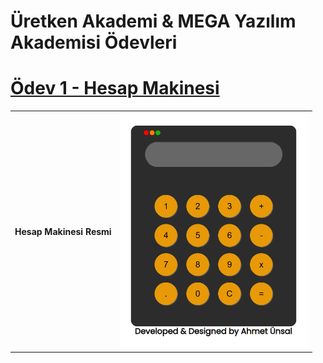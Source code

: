 # Üretken Akademi & MEGA Yazılım Akademisi Ödevleri
# [Ödev 1 - Hesap Makinesi](https://ahmetunsal.github.io/uretken-akademi-hesap-makinesi-odevi)

  <table>
  <th>
    Hesap Makinesi Resmi
  </th>
  <td>
    <a align="center" href="https://ahmetunsal.github.io/uretken-akademi-hesap-makinesi-odevi/" target="_blank">
      <img width="300" src="https://github.com/ahmetunsal/uretken-akademi-odevler/blob/main/hesap-makinesi/hesap_makinesi.png">      
    </a>
  </td>
</table>

